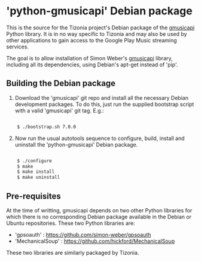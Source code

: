 # 'python-gmusicapi' Debian package

This is the source for the Tizonia project's Debian package of the
[gmusicapi](https://github.com/simon-weber/gmusicapi) Python library. It is in
no way specific to Tizonia and may also be used by other applications to gain
access to the Google Play Music streaming services.

The goal is to allow installation of Simon Weber's
[gmusicapi](https://github.com/simon-weber/gmusicapi) library, including all
its dependencies, using Debian's apt-get instead of 'pip'.

## Building the Debian package

1. Download the 'gmusicapi' git repo and install all the necessary Debian
   development packages. To do this, just run the supplied bootstrap script
   with a valid 'gmusicapi' git tag. E.g.:
```bash

    $ ./bootstrap.sh 7.0.0

```
2. Now run the usual autotools sequence to configure, build, install and
   uninstall the 'python-gmusicapi' Debian package.

```bash

    $ ./configure
    $ make
    $ make install
    $ make uninstall

```

## Pre-requisites

At the time of writting, gmusicapi depends on two other Python libraries for
which there is no corresponding Debian package available in the Debian or
Ubuntu repositories. These two Python libraries are:
- 'gpsoauth' : https://github.com/simon-weber/gpsoauth
- 'MechanicalSoup' : https://github.com/hickford/MechanicalSoup

These two libraries are similarly packaged by Tizonia.
